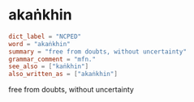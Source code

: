 # akaṅkhin

``` toml
dict_label = "NCPED"
word = "akaṅkhin"
summary = "free from doubts, without uncertainty"
grammar_comment = "mfn."
see_also = ["kaṅkhin"]
also_written_as = ["akaṅkhin"]
```

free from doubts, without uncertainty

